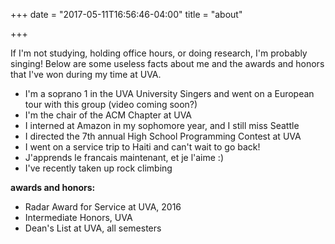 +++
date = "2017-05-11T16:56:46-04:00"
title = "about"

+++

If I'm not studying, holding office hours, or doing research, I'm probably singing! Below are some useless facts about me and the awards and honors that I've won during my time at UVA.

* I'm a soprano 1 in the UVA University Singers and went on a European tour with this group (video coming soon?)
* I'm the chair of the ACM Chapter at UVA
* I interned at Amazon in my sophomore year, and I still miss Seattle
* I directed the 7th annual High School Programming Contest at UVA
* I went on a service trip to Haiti and can't wait to go back!
* J'apprends le francais maintenant, et je l'aime :)
* I've recently taken up rock climbing

**awards and honors:**

* Radar Award for Service at UVA, 2016
* Intermediate Honors, UVA
* Dean's List at UVA, all semesters

